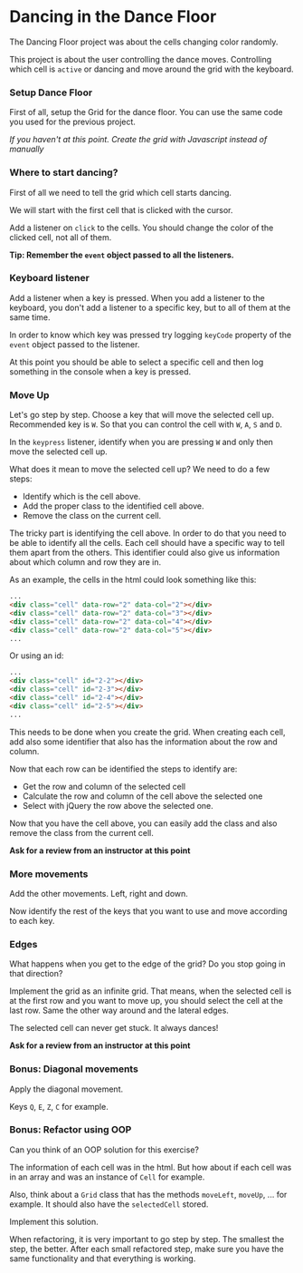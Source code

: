 # Dancing in the Dance Floor

The Dancing Floor project was about the cells changing color randomly.

This project is about the user controlling the dance moves. Controlling which cell is `active` or dancing and move around the grid with the keyboard.

### Setup Dance Floor

First of all, setup the Grid for the dance floor. You can use the same code you used for the previous project.

*If you haven't at this point. Create the grid with Javascript instead of manually*

### Where to start dancing?

First of all we need to tell the grid which cell starts dancing.

We will start with the first cell that is clicked with the cursor.

Add a listener on `click` to the cells. You should change the color of the clicked cell, not all of them.

**Tip: Remember the `event` object passed to all the listeners.**

### Keyboard listener

Add a listener when a key is pressed. When you add a listener to the keyboard, you don't add a listener to a specific key, but to all of them at the same time.

In order to know which key was pressed try logging `keyCode` property of the `event` object passed to the listener.

At this point you should be able to select a specific cell and then log something in the console when a key is pressed.

### Move Up

Let's go step by step. Choose a key that will move the selected cell up. Recommended key is `W`. So that you can control the cell with `W`, `A`, `S` and `D`.

In the `keypress` listener, identify when you are pressing `W` and only then move the selected cell up.

What does it mean to move the selected cell up? We need to do a few steps:
- Identify which is the cell above.
- Add the proper class to the identified cell above.
- Remove the class on the current cell.

The tricky part is identifying the cell above. In order to do that you need to be able to identify all the cells. Each cell should have a specific way to tell them apart from the others. This identifier could also give us information about which column and row they are in.

As an example, the cells in the html could look something like this:

```html
...
<div class="cell" data-row="2" data-col="2"></div>
<div class="cell" data-row="2" data-col="3"></div>
<div class="cell" data-row="2" data-col="4"></div>
<div class="cell" data-row="2" data-col="5"></div>
...
```

Or using an id:

```html
...
<div class="cell" id="2-2"></div>
<div class="cell" id="2-3"></div>
<div class="cell" id="2-4"></div>
<div class="cell" id="2-5"></div>
...
```

This needs to be done when you create the grid. When creating each cell, add also some identifier that also has the information about the row and column.

Now that each row can be identified the steps to identify are:
- Get the row and column of the selected cell
- Calculate the row and column of the cell above the selected one
- Select with jQuery the row above the selected one.

Now that you have the cell above, you can easily add the class and also remove the class from the current cell.

**Ask for a review from an instructor at this point**

### More movements

Add the other movements. Left, right and down.

Now identify the rest of the keys that you want to use and move according to each key.

### Edges

What happens when you get to the edge of the grid? Do you stop going in that direction?

Implement the grid as an infinite grid. That means, when the selected cell is at the first row and you want to move up, you should select the cell at the last row. Same the other way around and the lateral edges.

The selected cell can never get stuck. It always dances!

**Ask for a review from an instructor at this point**

### Bonus: Diagonal movements

Apply the diagonal movement.

Keys `Q`, `E`, `Z`, `C` for example.

### Bonus: Refactor using OOP

Can you think of an OOP solution for this exercise?

The information of each cell was in the html. But how about if each cell was in an array and was an instance of `Cell` for example.

Also, think about a `Grid` class that has the methods `moveLeft`, `moveUp`, ... for example. It should also have the `selectedCell` stored.

Implement this solution.

When refactoring, it is very important to go step by step. The smallest the step, the better. After each small refactored step, make sure you have the same functionality and that everything is working.
